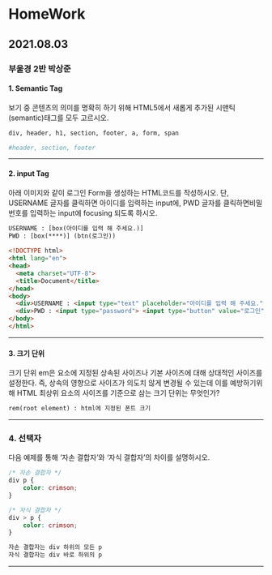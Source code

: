 

# HomeWork

## 2021.08.03

### 부울경 2반 박상준

#### 1. Semantic Tag

보기 중 콘텐츠의 의미를 명확히 하기 위해 HTML5에서 새롭게 추가된 시맨틱(semantic)태그를 모두 고르시오.


``` python
div, header, h1, section, footer, a, form, span

#header, section, footer
```

---

#### 2. input Tag

아래 이미지와 같이 로그인 Form을 생성하는 HTML코드를 작성하시오.
단, USERNAME 글자를 클릭하면 아이디를 입력하는 input에, PWD 글자를 클릭하면비밀번호를 입력하는 input에 focusing 되도록 하시오.


```html
USERNAME : [box(아이디를 입력 해 주세요.)] 
PWD : [box(****)] (btn(로그인))
    
<!DOCTYPE html>
<html lang="en">
<head>
  <meta charset="UTF-8">
  <title>Document</title>
</head>
<body>
  <div>USERNAME : <input type="text" placeholder="아이디를 입력 해 주세요."></div>
  <div>PWD : <input type="password"> <input type="button" value="로그인"></div>
</body>
</html>
```

---

#### 3. 크기 단위

크기 단위 em은 요소에 지정된 상속된 사이즈나 기본 사이즈에 대해 상대적인 사이즈를설정한다. 즉, 상속의 영향으로 사이즈가 의도치 않게 변경될 수 있는데 이를 예방하기위해 HTML 최상위 요소의 사이즈를 기준으로 삼는 크기 단위는 무엇인가?


```python
rem(root element) : html에 지정된 폰트 크기
```

---

### 4. 선택자

다음 예제를 통해 ‘자손 결합자’와 ‘자식 결합자’의 차이를 설명하시오.

```css
/* 자손 결합자 */
div p {
    color: crimson;
}

/* 자식 결합자 */
div > p {
    color: crimson;
}

자손 결합자는 div 하위의 모든 p
자식 결합자는 div 바로 하위의 p
```
---
